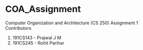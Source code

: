 # COA_Assignment
Computer Organization and Architecture (CS 250)
Assignment 1
Contributors
1. 191CS143 - Prajwal J M
2. 191CS245 - Rohit Parihar
